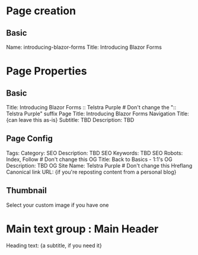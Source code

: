 # Page creation

## Basic

Name: introducing-blazor-forms
Title: Introducing Blazor Forms

# Page Properties

## Basic

Title: Introducing Blazor Forms :: Telstra Purple # Don't change the ":: Telstra Purple" suffix
Page Title: Introducing Blazor Forms
Navigation Title: {can leave this as-is}
Subtitle: TBD
Description: TBD

## Page Config

Tags:
Category:
SEO Description: TBD
SEO Keywords: TBD
SEO Robots: Index, Follow # Don't change this
OG Title: Back to Basics - 1:1's
OG Description: TBD
OG Site Name: Telstra Purple # Don't change this
Hreflang Canonical link URL: {if you're reposting content from a personal blog}

## Thumbnail

Select your custom image if you have one

# Main text group : Main Header

Heading text: {a subtitle, if you need it}
